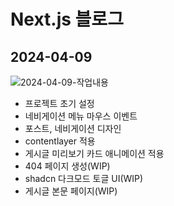 # Next.js 블로그

## 2024-04-09

![2024-04-09-작업내용](https://github.com/kimdoyeonn/kimdoyeonn.github.io/assets/53068706/a4a59554-dec3-44be-af4f-d0da36f280fa)

- 프로젝트 초기 설정
- 네비게이션 메뉴 마우스 이벤트
- 포스트, 네비게이션 디자인
- contentlayer 적용
- 게시글 미리보기 카드 애니메이션 적용
- 404 페이지 생성(WIP)
- shadcn 다크모드 토글 UI(WIP)
- 게시글 본문 페이지(WIP)
